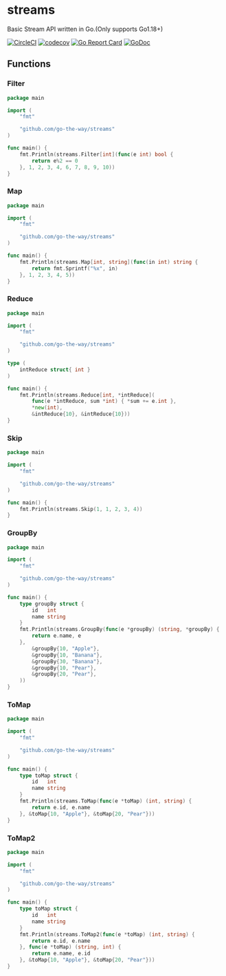 # streams

Basic Stream API written in Go.(Only supports Go1.18+)

[![CircleCI](https://circleci.com/gh/go-the-way/streams/tree/main.svg?style=shield)](https://circleci.com/gh/go-the-way/streams/tree/main)
[![codecov](https://codecov.io/gh/go-the-way/streams/branch/main/graph/badge.svg?token=8MAR3J959H)](https://codecov.io/gh/go-the-way/streams)
[![Go Report Card](https://goreportcard.com/badge/github.com/go-the-way/streams)](https://goreportcard.com/report/github.com/go-the-way/streams)
[![GoDoc](https://pkg.go.dev/badge/github.com/go-the-way/streams?status.svg)](https://pkg.go.dev/github.com/go-the-way/streams?tab=doc)

## Functions

### Filter

```go
package main

import (
	"fmt"

	"github.com/go-the-way/streams"
)

func main() {
	fmt.Println(streams.Filter[int](func(e int) bool {
		return e%2 == 0
	}, 1, 2, 3, 4, 6, 7, 8, 9, 10))
}
```

### Map

```go
package main

import (
	"fmt"

	"github.com/go-the-way/streams"
)

func main() {
	fmt.Println(streams.Map[int, string](func(in int) string {
		return fmt.Sprintf("%x", in)
	}, 1, 2, 3, 4, 5))
}
```

### Reduce

```go
package main

import (
	"fmt"

	"github.com/go-the-way/streams"
)

type (
	intReduce struct{ int }
)

func main() {
	fmt.Println(streams.Reduce[int, *intReduce](
		func(e *intReduce, sum *int) { *sum += e.int },
		*new(int),
		&intReduce{10}, &intReduce{10}))
}
```

### Skip

```go
package main

import (
	"fmt"

	"github.com/go-the-way/streams"
)

func main() {
	fmt.Println(streams.Skip(1, 1, 2, 3, 4))
}
```

### GroupBy

```go
package main

import (
	"fmt"

	"github.com/go-the-way/streams"
)

func main() {
	type groupBy struct {
		id   int
		name string
	}
	fmt.Println(streams.GroupBy(func(e *groupBy) (string, *groupBy) {
		return e.name, e
	},
		&groupBy{10, "Apple"},
		&groupBy{10, "Banana"},
		&groupBy{30, "Banana"},
		&groupBy{10, "Pear"},
		&groupBy{20, "Pear"},
	))
}
```

### ToMap

```go
package main

import (
	"fmt"

	"github.com/go-the-way/streams"
)

func main() {
	type toMap struct {
		id   int
		name string
	}
	fmt.Println(streams.ToMap(func(e *toMap) (int, string) {
		return e.id, e.name
	}, &toMap{10, "Apple"}, &toMap{20, "Pear"}))
}
```

### ToMap2

```go
package main

import (
	"fmt"

	"github.com/go-the-way/streams"
)

func main() {
	type toMap struct {
		id   int
		name string
	}
	fmt.Println(streams.ToMap2(func(e *toMap) (int, string) {
		return e.id, e.name
	}, func(e *toMap) (string, int) {
		return e.name, e.id
	}, &toMap{10, "Apple"}, &toMap{20, "Pear"}))
}
```
